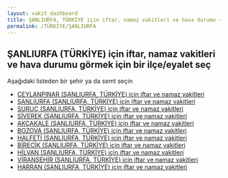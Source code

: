 ```yaml
---
layout: vakit_dashboard
title: ŞANLIURFA, TÜRKİYE için iftar, namaz vakitleri ve hava durumu - ilçe/eyalet seç
permalink: /TÜRKİYE/ŞANLIURFA
---
```


## ŞANLIURFA (TÜRKİYE) için iftar, namaz vakitleri ve hava durumu  görmek için bir ilçe/eyalet seç

Aşağıdaki listeden bir şehir ya da semt seçin

* [CEYLANPINAR (ŞANLIURFA, TÜRKİYE) için iftar ve namaz vakitleri](/TÜRKİYE/ŞANLIURFA/CEYLANPINAR)
* [ŞANLIURFA (ŞANLIURFA, TÜRKİYE) için iftar ve namaz vakitleri](/TÜRKİYE/ŞANLIURFA/ŞANLIURFA)
* [SURUÇ (ŞANLIURFA, TÜRKİYE) için iftar ve namaz vakitleri](/TÜRKİYE/ŞANLIURFA/SURUÇ)
* [SİVEREK (ŞANLIURFA, TÜRKİYE) için iftar ve namaz vakitleri](/TÜRKİYE/ŞANLIURFA/SİVEREK)
* [AKÇAKALE (ŞANLIURFA, TÜRKİYE) için iftar ve namaz vakitleri](/TÜRKİYE/ŞANLIURFA/AKÇAKALE)
* [BOZOVA (ŞANLIURFA, TÜRKİYE) için iftar ve namaz vakitleri](/TÜRKİYE/ŞANLIURFA/BOZOVA)
* [HALFETİ (ŞANLIURFA, TÜRKİYE) için iftar ve namaz vakitleri](/TÜRKİYE/ŞANLIURFA/HALFETİ)
* [BİRECİK (ŞANLIURFA, TÜRKİYE) için iftar ve namaz vakitleri](/TÜRKİYE/ŞANLIURFA/BİRECİK)
* [HİLVAN (ŞANLIURFA, TÜRKİYE) için iftar ve namaz vakitleri](/TÜRKİYE/ŞANLIURFA/HİLVAN)
* [VİRANŞEHİR (ŞANLIURFA, TÜRKİYE) için iftar ve namaz vakitleri](/TÜRKİYE/ŞANLIURFA/VİRANŞEHİR)
* [HARRAN (ŞANLIURFA, TÜRKİYE) için iftar ve namaz vakitleri](/TÜRKİYE/ŞANLIURFA/HARRAN)

<script type="text/javascript">
  var GLOBAL_COUNTRY = 'TÜRKİYE';
  var GLOBAL_CITY = 'ŞANLIURFA';
  var GLOBAL_STATE = 'ŞANLIURFA';
</script>
